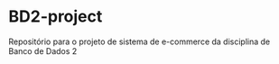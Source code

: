 # BD2-project
Repositório para o projeto de sistema de e-commerce da disciplina de Banco de Dados 2

